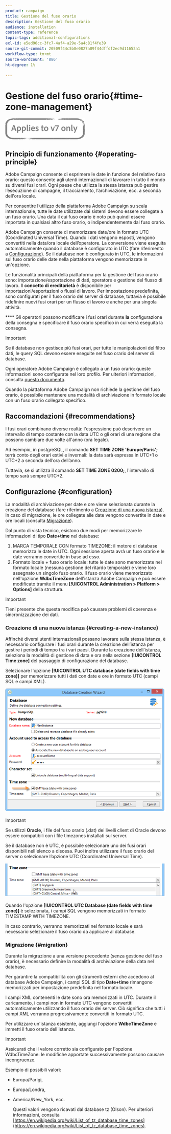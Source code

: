 ```yaml
---
product: campaign
title: Gestione del fuso orario
description: Gestione del fuso orario
audience: installation
content-type: reference
topic-tags: additional-configurations
exl-id: e5ed96cc-3fc7-4af4-a29e-5a4c81f4fe39
source-git-commit: 20509f44c5b8e0827a09f44dffdf2ec9d11652a1
workflow-type: tm+mt
source-wordcount: '886'
ht-degree: 1%

---
```


# Gestione del fuso orario{#time-zone-management}

![](../../assets/v7-only.svg)

## Principio di funzionamento {#operating-principle}

Adobe Campaign consente di esprimere le date in funzione del relativo fuso orario: questo consente agli utenti internazionali di lavorare in tutto il mondo su diversi fusi orari. Ogni paese che utilizza la stessa istanza può gestire l’esecuzione di campagne, il tracciamento, l’archiviazione, ecc. a seconda dell&#39;ora locale.

Per consentire l’utilizzo della piattaforma Adobe Campaign su scala internazionale, tutte le date utilizzate dai sistemi devono essere collegate a un fuso orario. Una data il cui fuso orario è noto può quindi essere importata in qualsiasi altro fuso orario, o indipendentemente dal fuso orario.

Adobe Campaign consente di memorizzare date/ore in formato UTC (Coordinated Universal Time). Quando i dati vengono esposti, vengono convertiti nella data/ora locale dell’operatore. La conversione viene eseguita automaticamente quando il database è configurato in UTC (fare riferimento a [Configurazione](#configuration)). Se il database non è configurato in UTC, le informazioni sul fuso orario delle date nella piattaforma vengono memorizzate in un&#39;opzione.

Le funzionalità principali della piattaforma per la gestione del fuso orario sono: importazione/esportazione di dati, operatore e gestione del flusso di lavoro. Il **concetto di ereditarietà** è disponibile per importazioni/esportazioni o flussi di lavoro. Per impostazione predefinita, sono configurati per il fuso orario del server di database, tuttavia è possibile ridefinire nuovi fusi orari per un flusso di lavoro e anche per una singola attività.

**** Gli operatori possono modificare i fusi orari durante  **la** configurazione della consegna e specificare il fuso orario specifico in cui verrà eseguita la consegna.

>[!IMPORTANT]
>
>Se il database non gestisce più fusi orari, per tutte le manipolazioni del filtro dati, le query SQL devono essere eseguite nel fuso orario del server di database.

Ogni operatore Adobe Campaign è collegato a un fuso orario: queste informazioni sono configurate nel loro profilo. Per ulteriori informazioni, consulta [questo documento](../../platform/using/access-management.md).

Quando la piattaforma Adobe Campaign non richiede la gestione del fuso orario, è possibile mantenere una modalità di archiviazione in formato locale con un fuso orario collegato specifico.

## Raccomandazioni {#recommendations}

I fusi orari combinano diverse realtà: l&#39;espressione può descrivere un intervallo di tempo costante con la data UTC o gli orari di una regione che possono cambiare due volte all&#39;anno (ora legale).

Ad esempio, in postgreSQL, il comando **SET TIME ZONE &#39;Europe/Paris&#39;;** terrà conto degli orari estivi e invernali: la data sarà espressa in UTC+1 o UTC+2 a seconda dell’ora dell’anno.

Tuttavia, se si utilizza il comando **SET TIME ZONE 0200;**, l&#39;intervallo di tempo sarà sempre UTC+2.

## Configurazione {#configuration}

La modalità di archiviazione per date e ore viene selezionata durante la creazione del database (fare riferimento a [Creazione di una nuova istanza](#creating-a-new-instance)). In caso di migrazione, le ore collegate alle date vengono convertite in date e ore locali (consulta [Migrazione](#migration)).

Dal punto di vista tecnico, esistono due modi per memorizzare le informazioni di tipo **Date+time** nel database:

1. MARCA TEMPORALE CON formato TIMEZONE: il motore di database memorizza le date in UTC. Ogni sessione aperta avrà un fuso orario e le date verranno convertite in base ad esso.
1. Formato locale + fuso orario locale: tutte le date sono memorizzate nel formato locale (nessuna gestione del ritardo temporale) e viene loro assegnato un singolo fuso orario. Il fuso orario viene memorizzato nell&#39;opzione **WdbcTimeZone** dell&#39;istanza Adobe Campaign e può essere modificato tramite il menu **[!UICONTROL Administration > Platform > Options]** della struttura.

>[!IMPORTANT]
>
>Tieni presente che questa modifica può causare problemi di coerenza e sincronizzazione dei dati.

### Creazione di una nuova istanza {#creating-a-new-instance}

Affinché diversi utenti internazionali possano lavorare sulla stessa istanza, è necessario configurare i fusi orari durante la creazione dell’istanza per gestire i periodi di tempo tra i vari paesi. Durante la creazione dell&#39;istanza, seleziona la modalità di gestione di data e ora nella sezione **[!UICONTROL Time zone]** del passaggio di configurazione del database.

Selezionare l&#39;opzione **[!UICONTROL UTC database (date fields with time zone)]** per memorizzare tutti i dati con date e ore in formato UTC (campi SQL e campi XML).

![](assets/install_wz_select_utc_option.png)

>[!IMPORTANT]
>
>Se utilizzi **Oracle**, i file del fuso orario (.dat) dei livelli client di Oracle devono essere compatibili con i file timezones installati sul server.

Se il database non è UTC, è possibile selezionare uno dei fusi orari disponibili nell&#39;elenco a discesa. Puoi inoltre utilizzare il fuso orario del server o selezionare l’opzione UTC (Coordinated Universal Time).

![](assets/install_wz_unselect_utc_option.png)

Quando l&#39;opzione **[!UICONTROL UTC Database (date fields with time zone)]** è selezionata, i campi SQL vengono memorizzati in formato TIMESTAMP WITH TIMEZONE.

In caso contrario, verranno memorizzati nel formato locale e sarà necessario selezionare il fuso orario da applicare al database.

### Migrazione {#migration}

Durante la migrazione a una versione precedente (senza gestione del fuso orario), è necessario definire la modalità di archiviazione della data nel database.

Per garantire la compatibilità con gli strumenti esterni che accedono al database Adobe Campaign, i campi SQL di tipo **Date+time** rimangono memorizzati per impostazione predefinita nel formato locale.

I campi XML contenenti le date sono ora memorizzati in UTC. Durante il caricamento, i campi non in formato UTC vengono convertiti automaticamente utilizzando il fuso orario dei server. Ciò significa che tutti i campi XML verranno progressivamente convertiti in formato UTC.

Per utilizzare un&#39;istanza esistente, aggiungi l&#39;opzione **WdbcTimeZone** e immetti il fuso orario dell&#39;istanza.

>[!IMPORTANT]
>
>Assicurati che il valore corretto sia configurato per l&#39;opzione WdbcTimeZone: le modifiche apportate successivamente possono causare incongruenze.

Esempio di possibili valori:

* Europa/Parigi,
* Europa/Londra,
* America/New_York, ecc.

   Questi valori vengono ricavati dal database tz (Olson). Per ulteriori informazioni, consulta [https://en.wikipedia.org/wiki/List_of_tz_database_time_zones](https://en.wikipedia.org/wiki/List_of_tz_database_time_zones).
